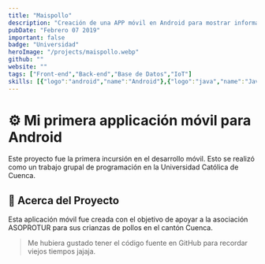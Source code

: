 ```yaml
---
title: "Maispollo"
description: "Creación de una APP móvil en Android para mostrar información de la crianza de pollos en la asociación ASOPROTUR en el cantón Cuenca"
pubDate: "Febrero 07 2019"
important: false
badge: "Universidad"
heroImage: "/projects/maispollo.webp"
github: ""
website: ""
tags: ["Front-end","Back-end","Base de Datos","IoT"]
skills: [{"logo":"android","name":"Android"},{"logo":"java","name":"Java"},{"logo":"sqlite","name":"SQLite"},{"logo":"git","name":"Git"},{"logo":"googleplay","name":"Google Play"}]
---
```


# ⚙ Mi primera applicación móvil para Android

Este proyecto fue la primera incursión en el desarrollo móvil. Esto se realizó como un trabajo grupal de programación en la Universidad Católica de Cuenca.

## 🚀 Acerca del Proyecto

Esta aplicación móvil fue creada con el objetivo de apoyar a la asociación ASOPROTUR para sus crianzas de pollos en el cantón Cuenca.

> Me hubiera gustado tener el código fuente en GitHub para recordar viejos tiempos jajaja.